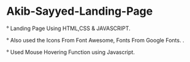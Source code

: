 # Akib-Sayyed-Landing-Page


° Landing Page Using HTML,CSS & JAVASCRIPT.

° Also used the Icons From Font Awesome, Fonts From Google Fonts. .

° Used Mouse Hovering Function using Javascript. 

